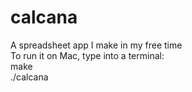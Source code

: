 # calcana
A spreadsheet app I make in my free time  
To run it on Mac, type into a terminal:  
make  
./calcana
